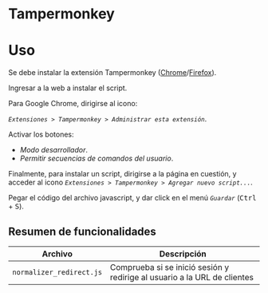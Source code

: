 # Tampermonkey

# Uso

Se debe instalar la extensión Tampermonkey ([Chrome](https://chromewebstore.google.com/detail/tampermonkey/dhdgffkkebhmkfjojejmpbldmpobfkfo?hl=en)/[Firefox](https://addons.mozilla.org/en-US/firefox/addon/tampermonkey/)).

Ingresar a la web a instalar el script. 

Para Google Chrome, dirigirse al icono:

_`Extensiones > Tampermonkey > Administrar esta extensión`_.

Activar los botones:
- _Modo desarrollador_.
- _Permitir secuencias de comandos del usuario_.

Finalmente, para instalar un script, dirigirse a la página en cuestión, y acceder al icono _`Extensiones > Tampermonkey > Agregar nuevo script...`_.

Pegar el código del archivo javascript, y dar click en el menú _`Guardar`_ (<kbd>Ctrl</kbd> + <kbd>S</kbd>).

## Resumen de funcionalidades

| Archivo                  | Descripción                                                              |
| ------------------------ | ------------------------------------------------------------------------ |
| `normalizer_redirect.js` | Comprueba si se inició sesión y redirige al usuario a la URL de clientes |
